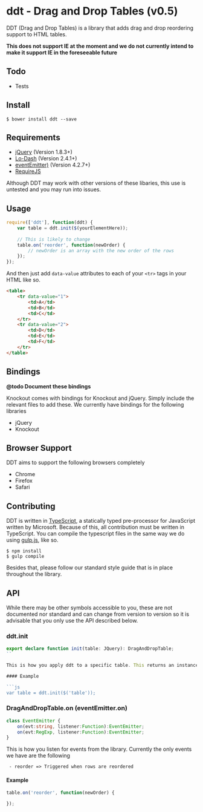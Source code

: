 ddt - Drag and Drop Tables (v0.5)
===

DDT (Drag and Drop Tables) is a library that adds drag and drop reordering support to HTML tables. 

**This does not support IE at the moment and we do not currently intend to make it support IE in the foreseeable future**

## Todo

 - Tests

## Install

```
$ bower install ddt --save
```

## Requirements

 - [jQuery](http://jquery.com) (Version 1.8.3+)
 - [Lo-Dash](http://lodash.com/) (Version 2.4.1+)
 - [eventEmitter)](https://github.com/Wolfy87/EventEmitter) (Version 4.2.7+)
 - [RequireJS](http://requirejs.org/)

Although DDT may work with other versions of these libaries, this use is untested and you may run into issues.

## Usage

```js
require(['ddt'], function(ddt) {
	var table = ddt.init($(yourElementHere)); 
	
	// This is likely to change
	table.on('reorder', function(newOrder) {
	    // newOrder is an array with the new order of the rows
	});
});
```

And then just add `data-value` attributes to each of your `<tr>` tags in your HTML like so.

```html
<table>
	<tr data-value="1">
		<td>A</td>
		<td>B</td>
		<td>C</td>
	</tr>
	<tr data-value="2">
        <td>D</td>
        <td>E</td>
        <td>F</td>
    </tr>
</table>
```

## Bindings

**@todo Document these bindings**

Knockout comes with bindings for Knockout and jQuery. Simply include the relevant files to add these. We currently have bindings for the following libraries

 - jQuery
 - Knockout

## Browser Support

DDT aims to support the following browsers completely

 - Chrome
 - Firefox
 - Safari

## Contributing

DDT is written in [TypeScript](http://www.typescriptlang.org/), a statically typed pre-processor for JavaScript written by Microsoft. Because of this, all contribution must be written in TypeScript. You can compile the typescript files in the same way we do using [gulp.js](http://gulpjs.com/), like so.

```
$ npm install
$ gulp compile
```

Besides that, please follow our standard style guide that is in place throughout the library.

## API

While there may be other symbols accessible to you, these are not documented nor standard and can change from version to version so it is advisable that you only use the API described below.

### ddt.init

```typescript
export declare function init(table: JQuery): DragAndDropTable;
``

This is how you apply ddt to a specific table. This returns an instance of the DragAndDrop class and is the only global function that you can use.

#### Example

```js
var table = ddt.init($('table'));
```

### DragAndDropTable.on (eventEmitter.on)

```typescript
class EventEmitter {
    on(evt:string, listener:Function):EventEmitter;
    on(evt:RegExp, listener:Function):EventEmitter;
}
```

This is how you listen for events from the library. Currently the only events we have are the following

 ```
  - reorder => Triggered when rows are reordered
 ```

 #### Example

 ```js
 table.on('reorder', function(newOrder) {

 });
 ```
